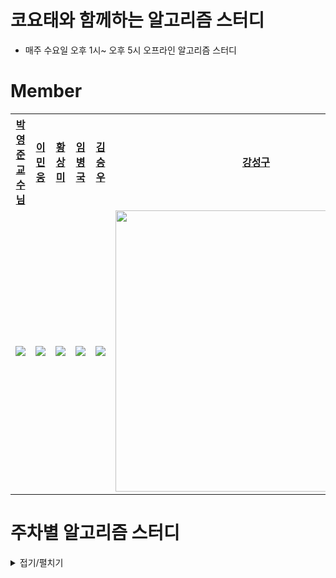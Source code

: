# 코요태와 함께하는 알고리즘 스터디
- 매주 수요일 오후 1시~ 오후 5시 오프라인 알고리즘 스터디

# Member

<table style="text-align:center;">
<tr>
<th style="text-align:center;"><a href="https://github.com/pyjune">박영준 <br/>교수님</a></th>
<th style="text-align:center;"><a href="https://github.com/MinWoongL">이민웅</a></th>
<th style="text-align:center;"><a href="https://github.com/sangmihwang">황상미</a></th>
<th style="text-align:center;"><a href="https://github.com/bbangkku">임병국</a></th>
<th style="text-align:center;"><a href="https://github.com/BTDnoBacon">김승우</a></th>
<th style="text-align:center;"><a href="https://github.com/L1m3Kun">강성구</a></th>
</tr>
<tr>
    <td style="text-align:center;"><a href="https://github.com/pyjune"><img src="https://avatars.githubusercontent.com/u/15846982?v=4"/></a></td>
    <td style="text-align:center;"><a href="https://github.com/MinWoongL"><img src="https://avatars.githubusercontent.com/u/65647667?v=4"/></a></td>
    <td style="text-align:center;"><a href="https://github.com/sangmihwang"><img src="https://avatars.githubusercontent.com/u/102012985?v=4"/></a></td>
    <td style="text-align:center;"><a href="https://github.com/bbangkku"><img src="https://avatars.githubusercontent.com/u/122846143?v=4"/></a></td>
    <td style="text-align:center;"><a href="https://github.com/BTDnoBacon"><img src="https://avatars.githubusercontent.com/u/88119718?v=4"/></a></td>
    <td style="text-align:center;"><a href="https://github.com/L1m3Kun"><img src="https://avatars.githubusercontent.com/u/113879996?v=4" style="width:450px"/></a></td>
    
</tr>
</table>


# 주차별 알고리즘 스터디
<details markdwon="1">
<summary>접기/펼치기</summary>



## [18주차()](https://github.com/AlgoAlgo-ssafy-seoul-9th/18th_study)
## [17주차(MST)](https://github.com/AlgoAlgo-ssafy-seoul-9th/17th_study)
## [16주차(분할정복)](https://github.com/AlgoAlgo-ssafy-seoul-9th/16th_study)
## [15주차](https://github.com/AlgoAlgo-ssafy-seoul-9th/15th_study)
## [14주차](https://github.com/AlgoAlgo-ssafy-seoul-9th/14th_study)
## [13주차](https://github.com/AlgoAlgo-ssafy-seoul-9th/13th_Study)
## [12주차](https://github.com/AlgoAlgo-ssafy-seoul-9th/12th_study)
## [11주차](https://github.com/AlgoAlgo-ssafy-seoul-9th/11th_study)
## [10주차](https://github.com/AlgoAlgo-ssafy-seoul-9th/10th_study)
## [9주차](https://github.com/AlgoAlgo-ssafy-seoul-9th/9th_study)
## [8주차](https://github.com/AlgoAlgo-ssafy-seoul-9th/8th_study)
## [7주차](https://github.com/AlgoAlgo-ssafy-seoul-9th/7th_study)
## [6주차](https://github.com/AlgoAlgo-ssafy-seoul-9th/6th_study)
## [5주차](https://github.com/AlgoAlgo-ssafy-seoul-9th/5th_study)
## [4주차](https://github.com/AlgoAlgo-ssafy-seoul-9th/4th_study)
## [3주차](https://github.com/AlgoAlgo-ssafy-seoul-9th/3rd_Study)
## [2주차](https://github.com/AlgoAlgo-ssafy-seoul-9th/2nd_study)
## [1주차](https://github.com/AlgoAlgo-ssafy-seoul-9th/1st_study)


</details>